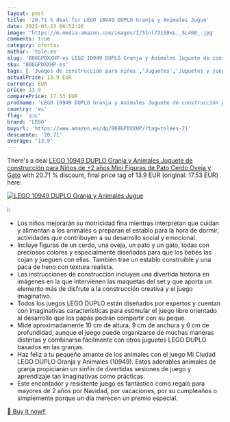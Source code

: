 ```yaml
---
layout: post
title: '20.71 % deal for LEGO 10949 DUPLO Granja y Animales Jugue'
date: 2021-03-23 06:52:26
image: 'https://m.media-amazon.com/images/I/51nl73zS8xL._SL400_.jpg'
comments: true
category: ofertas
author: 'tole.es'
slug: 'B08GPDXXHP-es LEGO 10949 DUPLO Granja y Animales Juguete de construcción...'
sku: 'B08GPDXXHP-es'
tags: [ 'Juegos de construcción para niños','Juguetes','Juguetes y juegos','lego', ]
actualPrice: 13.9 EUR
currency: EUR
price: 13.9
comparePrice: 17.53 EUR
prodname: 'LEGO 10949 DUPLO Granja y Animales Juguete de construcción para Niños de +2 años  Mini Figuras de Pato  Cerdo  Oveja y Gato'
country: 'es'
flag: '🇪🇸'
brand: 'LEGO'
buyurl: 'https://www.amazon.es/dp/B08GPDXXHP/?tag=tolees-21'
descuento: '20.71'
average: '13.9'
---
```


There's a deal [LEGO 10949 DUPLO Granja y Animales Juguete de construcción para Niños de +2 años  Mini Figuras de Pato  Cerdo  Oveja y Gato](https://www.amazon.es/dp/B08GPDXXHP/?tag=tolees-21)  with  20.71 % discount, final price tag of  13.9 EUR (original: 17.53 EUR) here:

[![LEGO 10949 DUPLO Granja y Animales Jugue](https://m.media-amazon.com/images/I/51nl73zS8xL._SL400_.jpg)](https://www.amazon.es/dp/B08GPDXXHP/?tag=tolees-21)

ℹ️:

- Los niños mejorarán su motricidad fina mientras interpretan que cuidan y alimentan a los animales o preparan el establo para la hora de dormir, actividades que contribuyen a su desarrollo social y emocional.
- Incluye figuras de un cerdo, una oveja, un pato y un gato, todas con preciosos colores y especialmente diseñadas para que los bebés las cojan y jueguen con ellas. También trae un establo construible y una paca de heno con textura realista.
- Las instrucciones de construcción incluyen una divertida historia en imágenes en la que intervienen las maquetas del set y que aporta un elemento más de disfrute a la construcción creativa y el juego imaginativo.
- Todos los juegos LEGO DUPLO están diseñados por expertos y cuentan con imaginativas características para estimular el juego libre orientado al desarrollo que los papás podrán compartir con su peque.
- Mide aproximadamente 10 cm de altura, 9 cm de anchura y 6 cm de profundidad, aunque el juego puede organizarse de muchas maneras distintas y combinarse fácilmente con otros juguetes LEGO DUPLO basados en las granjas.
- Haz feliz a tu pequeño amante de los animales con el juego Mi Ciudad LEGO DUPLO Granja y Animales (10949). Estos adorables animales de granja propiciarán un sinfín de divertidas sesiones de juego y aprendizaje tan imaginativas como prácticas.
- Este encantador y resistente juego es fantástico como regalo para mayores de 2 años por Navidad, por vacaciones, por su cumpleaños o simplemente porque un día merecen un premio especial.

[🛒 Buy it now!!](https://www.amazon.es/dp/B08GPDXXHP/?tag=tolees-21)
